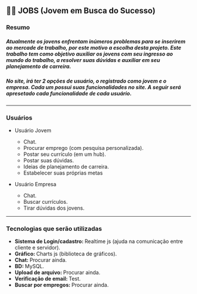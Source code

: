 <h2>
  👷🏼 JOBS (Jovem em Busca do Sucesso)
</h2>

<h3>
  Resumo
</h3>

<h5>
  Atualmente os jovens enfrentam inúmeros problemas para se inserirem ao mercade de trabalho, por este motivo a escolha desta projeto. Este trabalho tem como objetivo auxiliar os jovens com seu ingresso ao mundo do trabalho, a resolver suas dúvidas e auxiliar em seu planejamento de carreira.
</h5>

<h5>
  No site, irá ter 2 opções de usuário, o registrado como jovem e o empresa. Cada um possui suas funcionalidades no site. A seguir será apresetado cada funcionalidade de cada usuário.
</h5>

<hr>

<h3>
  Usuários
</h3>


  - Usuário Jovem
    - Chat.
    - Procurar emprego (com pesquisa personalizada).
    - Postar seu currículo (em um hub).
    - Postar suas dúvidas.
    - Ideias de planejamento de carreira.
    - Estabelecer suas próprias metas

  - Usuário Empresa
      - Chat.
      - Buscar currículos.
      - Tirar dúvidas dos jovens.

<hr>

<h3>
  Tecnologias que serão utilizadas
</h3>

- <b> Sistema de Login/cadastro: </b> Realtime js (ajuda na comunicação entre cliente e servidor).
- <b> Gráfico: </b> Charts js (biblioteca de gráficos).
- <b> Chat: </b> Procurar ainda.
- <b> BD: </b> MySQL.
- <b> Upload de arquivo: </b> Procurar ainda.
- <b> Verificação de email: </b> Test.
- <b> Buscar por empregos: </b> Procurar ainda.
